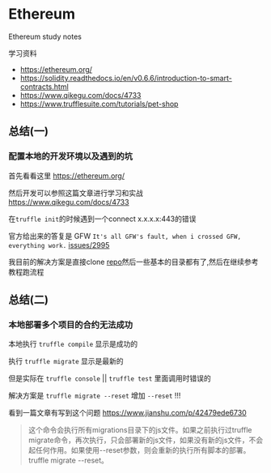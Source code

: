 # Ethereum

Ethereum study notes


学习资料
- https://ethereum.org/
- https://solidity.readthedocs.io/en/v0.6.6/introduction-to-smart-contracts.html
- https://www.qikegu.com/docs/4733
- https://www.trufflesuite.com/tutorials/pet-shop

## 总结(一) 

### 配置本地的开发环境以及遇到的坑

首先看看这里 https://ethereum.org/

然后开发可以参照这篇文章进行学习和实战 https://www.qikegu.com/docs/4733

在``truffle init``的时候遇到一个connect x.x.x.x:443的错误

官方给出来的答复是 GFW ``It's all GFW's fault, when i crossed GFW, everything work.`` [issues/2995](https://github.com/trufflesuite/truffle/issues/2995)

我目前的解决方案是直接clone [repo](https://github.com/truffle-box/bare-box)然后一些基本的目录都有了,然后在继续参考教程跑流程

## 总结(二)

### 本地部署多个项目的合约无法成功

本地执行 ``truffle compile`` 显示是成功的

执行 ``truffle migrate`` 显示是最新的

但是实际在 ``truffle console`` || ``truffle test`` 里面调用时错误的

解决方案是 ``truffle migrate --reset`` 增加 ``--reset`` !!!

看到一篇文章有写到这个问题 https://www.jianshu.com/p/42479ede6730 

> 这个命令会执行所有migrations目录下的js文件。如果之前执行过truffle migrate命令，再次执行，只会部署新的js文件，如果没有新的js文件，不会起任何作用。如果使用--reset参数，则会重新的执行所有脚本的部署。truffle migrate --reset。





